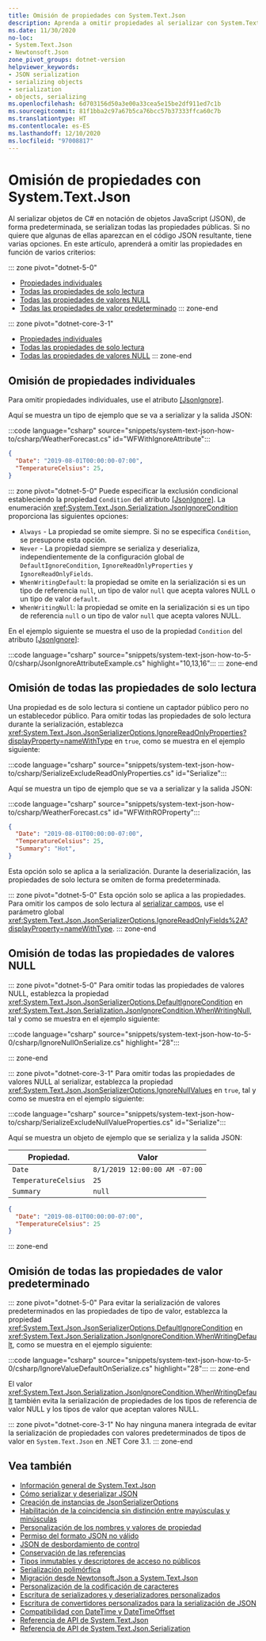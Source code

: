 ```yaml
---
title: Omisión de propiedades con System.Text.Json
description: Aprenda a omitir propiedades al serializar con System.Text.Json en .NET.
ms.date: 11/30/2020
no-loc:
- System.Text.Json
- Newtonsoft.Json
zone_pivot_groups: dotnet-version
helpviewer_keywords:
- JSON serialization
- serializing objects
- serialization
- objects, serializing
ms.openlocfilehash: 6d703156d50a3e00a33cea5e15be2df911ed7c1b
ms.sourcegitcommit: 81f1bba2c97a67b5ca76bcc57b37333ffca60c7b
ms.translationtype: HT
ms.contentlocale: es-ES
ms.lasthandoff: 12/10/2020
ms.locfileid: "97008817"
---
```

# <a name="how-to-ignore-properties-with-no-locsystemtextjson"></a>Omisión de propiedades con System.Text.Json

Al serializar objetos de C# en notación de objetos JavaScript (JSON), de forma predeterminada, se serializan todas las propiedades públicas. Si no quiere que algunas de ellas aparezcan en el código JSON resultante, tiene varias opciones. En este artículo, aprenderá a omitir las propiedades en función de varios criterios:

::: zone pivot="dotnet-5-0"

* [Propiedades individuales](#ignore-individual-properties)
* [Todas las propiedades de solo lectura](#ignore-all-read-only-properties)
* [Todas las propiedades de valores NULL](#ignore-all-null-value-properties)
* [Todas las propiedades de valor predeterminado](#ignore-all-default-value-properties)
::: zone-end

::: zone pivot="dotnet-core-3-1"

* [Propiedades individuales](#ignore-individual-properties)
* [Todas las propiedades de solo lectura](#ignore-all-read-only-properties)
* [Todas las propiedades de valores NULL](#ignore-all-null-value-properties)
::: zone-end

## <a name="ignore-individual-properties"></a>Omisión de propiedades individuales

Para omitir propiedades individuales, use el atributo [[JsonIgnore]](xref:System.Text.Json.Serialization.JsonIgnoreAttribute).

Aquí se muestra un tipo de ejemplo que se va a serializar y la salida JSON:

:::code language="csharp" source="snippets/system-text-json-how-to/csharp/WeatherForecast.cs" id="WFWithIgnoreAttribute":::

```json
{
  "Date": "2019-08-01T00:00:00-07:00",
  "TemperatureCelsius": 25,
}
```

::: zone pivot="dotnet-5-0"
Puede especificar la exclusión condicional estableciendo la propiedad `Condition` del atributo [[JsonIgnore]](xref:System.Text.Json.Serialization.JsonIgnoreAttribute). La enumeración <xref:System.Text.Json.Serialization.JsonIgnoreCondition> proporciona las siguientes opciones:

* `Always` - La propiedad se omite siempre. Si no se especifica `Condition`, se presupone esta opción.
* `Never` - La propiedad siempre se serializa y deserializa, independientemente de la configuración global de `DefaultIgnoreCondition`, `IgnoreReadOnlyProperties` y `IgnoreReadOnlyFields`.
* `WhenWritingDefault`: la propiedad se omite en la serialización si es un tipo de referencia `null`, un tipo de valor `null` que acepta valores NULL o un tipo de valor `default`.
* `WhenWritingNull`: la propiedad se omite en la serialización si es un tipo de referencia `null` o un tipo de valor `null` que acepta valores NULL.

En el ejemplo siguiente se muestra el uso de la propiedad `Condition` del atributo [[JsonIgnore]](xref:System.Text.Json.Serialization.JsonIgnoreAttribute):

:::code language="csharp" source="snippets/system-text-json-how-to-5-0/csharp/JsonIgnoreAttributeExample.cs" highlight="10,13,16":::
::: zone-end

## <a name="ignore-all-read-only-properties"></a>Omisión de todas las propiedades de solo lectura

Una propiedad es de solo lectura si contiene un captador público pero no un establecedor público. Para omitir todas las propiedades de solo lectura durante la serialización, establezca <xref:System.Text.Json.JsonSerializerOptions.IgnoreReadOnlyProperties?displayProperty=nameWithType> en `true`, como se muestra en el ejemplo siguiente:

:::code language="csharp" source="snippets/system-text-json-how-to/csharp/SerializeExcludeReadOnlyProperties.cs" id="Serialize":::

Aquí se muestra un tipo de ejemplo que se va a serializar y la salida JSON:

:::code language="csharp" source="snippets/system-text-json-how-to/csharp/WeatherForecast.cs" id="WFWithROProperty":::

```json
{
  "Date": "2019-08-01T00:00:00-07:00",
  "TemperatureCelsius": 25,
  "Summary": "Hot",
}
```

Esta opción solo se aplica a la serialización. Durante la deserialización, las propiedades de solo lectura se omiten de forma predeterminada.

::: zone pivot="dotnet-5-0"
Esta opción solo se aplica a las propiedades. Para omitir los campos de solo lectura al [serializar campos](system-text-json-how-to.md#include-fields), use el parámetro global <xref:System.Text.Json.JsonSerializerOptions.IgnoreReadOnlyFields%2A?displayProperty=nameWithType>.
::: zone-end

## <a name="ignore-all-null-value-properties"></a>Omisión de todas las propiedades de valores NULL

::: zone pivot="dotnet-5-0"
Para omitir todas las propiedades de valores NULL, establezca la propiedad <xref:System.Text.Json.JsonSerializerOptions.DefaultIgnoreCondition> en <xref:System.Text.Json.Serialization.JsonIgnoreCondition.WhenWritingNull>, tal y como se muestra en el ejemplo siguiente:

:::code language="csharp" source="snippets/system-text-json-how-to-5-0/csharp/IgnoreNullOnSerialize.cs" highlight="28":::

::: zone-end

::: zone pivot="dotnet-core-3-1"
Para omitir todas las propiedades de valores NULL al serializar, establezca la propiedad <xref:System.Text.Json.JsonSerializerOptions.IgnoreNullValues> en `true`, tal y como se muestra en el ejemplo siguiente:

:::code language="csharp" source="snippets/system-text-json-how-to/csharp/SerializeExcludeNullValueProperties.cs" id="Serialize":::

Aquí se muestra un objeto de ejemplo que se serializa y la salida JSON:

| Propiedad.             | Valor                         |
|----------------------|-------------------------------|
| `Date`               | `8/1/2019 12:00:00 AM -07:00` |
| `TemperatureCelsius` | `25`                          |
| `Summary`            | `null`                        |

```json
{
  "Date": "2019-08-01T00:00:00-07:00",
  "TemperatureCelsius": 25
}
```

::: zone-end

## <a name="ignore-all-default-value-properties"></a>Omisión de todas las propiedades de valor predeterminado

::: zone pivot="dotnet-5-0"
Para evitar la serialización de valores predeterminados en las propiedades de tipo de valor, establezca la propiedad <xref:System.Text.Json.JsonSerializerOptions.DefaultIgnoreCondition> en <xref:System.Text.Json.Serialization.JsonIgnoreCondition.WhenWritingDefault>, como se muestra en el ejemplo siguiente:

:::code language="csharp" source="snippets/system-text-json-how-to-5-0/csharp/IgnoreValueDefaultOnSerialize.cs" highlight="28":::
::: zone-end

El valor <xref:System.Text.Json.Serialization.JsonIgnoreCondition.WhenWritingDefault> también evita la serialización de propiedades de los tipos de referencia de valor NULL y los tipos de valor que aceptan valores NULL.

::: zone pivot="dotnet-core-3-1"
No hay ninguna manera integrada de evitar la serialización de propiedades con valores predeterminados de tipos de valor en `System.Text.Json` en .NET Core 3.1.
::: zone-end

## <a name="see-also"></a>Vea también

* [Información general de System.Text.Json](system-text-json-overview.md)
* [Cómo serializar y deserializar JSON](system-text-json-how-to.md)
* [Creación de instancias de JsonSerializerOptions](system-text-json-configure-options.md)
* [Habilitación de la coincidencia sin distinción entre mayúsculas y minúsculas](system-text-json-character-casing.md)
* [Personalización de los nombres y valores de propiedad](system-text-json-customize-properties.md)
* [Permiso del formato JSON no válido](system-text-json-invalid-json.md)
* [JSON de desbordamiento de control](system-text-json-handle-overflow.md)
* [Conservación de las referencias](system-text-json-preserve-references.md)
* [Tipos inmutables y descriptores de acceso no públicos](system-text-json-immutability.md)
* [Serialización polimórfica](system-text-json-polymorphism.md)
* [Migración desde Newtonsoft.Json a System.Text.Json](system-text-json-migrate-from-newtonsoft-how-to.md)
* [Personalización de la codificación de caracteres](system-text-json-character-encoding.md)
* [Escritura de serializadores y deserializadores personalizados](write-custom-serializer-deserializer.md)
* [Escritura de convertidores personalizados para la serialización de JSON](system-text-json-converters-how-to.md)
* [Compatibilidad con DateTime y DateTimeOffset](../datetime/system-text-json-support.md)
* [Referencia de API de System.Text.Json](xref:System.Text.Json)
* [Referencia de API de System.Text.Json.Serialization](xref:System.Text.Json.Serialization)
